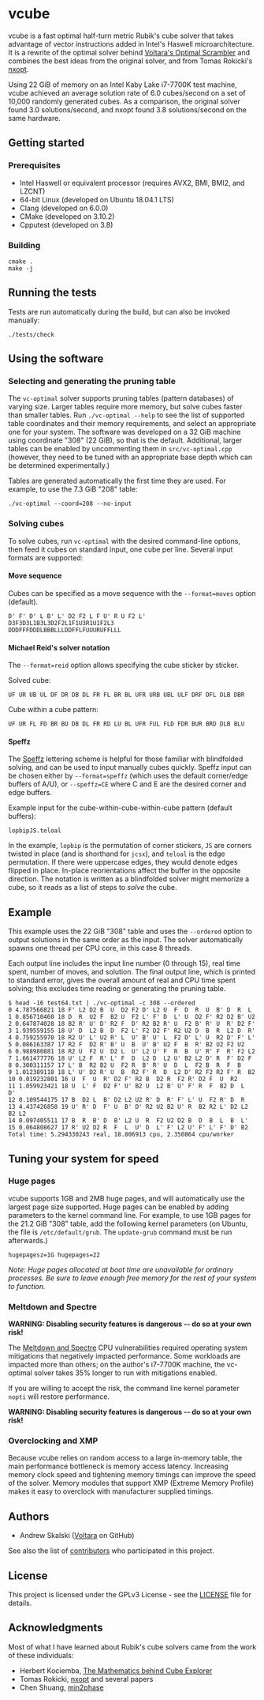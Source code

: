 # vcube

vcube is a fast optimal half-turn metric Rubik's cube solver that takes
advantage of vector instructions added in Intel's Haswell microarchitecture.
It is a rewrite of the optimal solver behind
[Voltara's Optimal Scrambler](https://voltara.org/cube/) and combines the
best ideas from the original solver, and from Tomas Rokicki's
[nxopt](https://github.com/rokicki/cube20src).

Using 22 GiB of memory on an Intel Kaby Lake i7-7700K test machine, vcube
achieved an average solution rate of 6.0 cubes/second on a set of 10,000
randomly generated cubes.  As a comparison, the original solver found 3.0
solutions/second, and nxopt found 3.8 solutions/second on the same hardware.

## Getting started

### Prerequisites

* Intel Haswell or equivalent processor (requires AVX2, BMI, BMI2, and LZCNT)
* 64-bit Linux (developed on Ubuntu 18.04.1 LTS)
* Clang (developed on 6.0.0)
* CMake (developed on 3.10.2)
* Cpputest (developed on 3.8)

### Building

```
cmake .
make -j
```

## Running the tests

Tests are run automatically during the build, but can also be invoked manually:

```
./tests/check
```

## Using the software

### Selecting and generating the pruning table

The `vc-optimal` solver supports pruning tables (pattern databases) of
varying size.  Larger tables require more memory, but solve cubes faster
than smaller tables.  Run `./vc-optimal --help` to see the list of supported
table coordinates and their memory requirements, and select an appropriate
one for your system.  The software was developed on a 32 GiB machine using
coordinate "308" (22 GiB), so that is the default.  Additional, larger
tables can be enabled by uncommenting them in `src/vc-optimal.cpp`
(however, they need to be tuned with an appropriate base depth which can
be determined experimentally.)

Tables are generated automatically the first time they are used.
For example, to use the 7.3 GiB "208" table:
```
./vc-optimal --coord=208 --no-input
```

### Solving cubes

To solve cubes, run `vc-optimal` with the desired command-line options,
then feed it cubes on standard input, one cube per line.  Several input
formats are supported:

#### Move sequence

Cubes can be specified as a move sequence with the `--format=moves`
option (default).
```
D' F' D' L B' L' D2 F2 L F U' R U F2 L'
D3F3D3L1B3L3D2F2L1F1U3R1U1F2L3
DDDFFFDDDLBBBLLLDDFFLFUUURUFFLLL
```

#### Michael Reid's solver notation

The `--format=reid` option allows specifying the cube sticker by sticker.

Solved cube:
```
UF UR UB UL DF DR DB DL FR FL BR BL UFR URB UBL ULF DRF DFL DLB DBR
```

Cube within a cube pattern:
```
UF UR FL FD BR BU DB DL FR RD LU BL UFR FUL FLD FDR BUR BRD DLB BLU
```

#### Speffz

The [Speffz](https://www.speedsolving.com/wiki/index.php/Speffz) lettering
scheme is helpful for those familiar with blindfolded solving, and can be
used to input manually cubes quickly.  Speffz input can be chosen either
by `--format=speffz` (which uses the default corner/edge buffers of A/U),
or `--speffz=CE` where C and E are the desired corner and edge buffers.

Example input for the cube-within-cube-within-cube pattern (default buffers):
```
lopbipJS.teloal
```

In the example, `lopbip` is the permutation of corner stickers, `JS` are
corners twisted in place (and is shorthand for `jcsx`), and `teloal` is
the edge permutation.  If there were uppercase edges, they would denote
edges flipped in place.  In-place reorientations affect the buffer in the
opposite direction.  The notation is written as a blindfolded solver might
memorize a cube, so it reads as a list of steps to *solve* the cube.

## Example

This example uses the 22 GiB "308" table and uses the `--ordered` option
to output solutions in the same order as the input.  The solver automatically
spawns one thread per CPU core, in this case 8 threads.

Each output line includes the input line number (0 through 15), real time
spent, number of moves, and solution.  The final output line, which is
printed to standard error, gives the overall amount of real and CPU time
spent solving; this excludes time reading or generating the pruning table.

```
$ head -16 test64.txt | ./vc-optimal -c 308 --ordered
0 4.787566821 18 F' L2 D2 B  U  D2 F2 D' L2 U  F  D  R  U  B' D  R  L
1 0.856710460 18 D  R  U2 F  B2 U  F2 L' F' D  L' U  D2 F' R2 D2 B' U2
2 0.647874028 18 B2 R' U' D' R2 F  D' R2 B2 R' U  F2 B' R' U  R' D2 F'
3 1.939559155 18 U' D  L2 B  D  F2 L' F2 D2 F' R2 U2 D  B  R  L2 D  R'
4 0.759255970 18 R2 U' L' U2 R' L  U' B' U' L  F2 D' L' U  R2 D' F' L'
5 0.086163387 17 R2 F  D2 R' B' U  B  U' B' U2 F  B  R' B2 U2 F2 U2
6 0.988980881 18 R2 U  F2 U  D2 L  U' L2 U' F  R  B  U' R' F  R' F2 L2
7 1.661477776 18 U' L2 F  R' L' F  D  L2 D  L2 U' B2 L2 D' R  F' D2 F
8 0.300311157 17 L' B  R2 B2 U  F2 R  B' R' U  D  L  F2 B  R  F  B
9 1.012389118 18 L' U' D2 R' U  B  R2 F' R  D  L2 D' R2 F2 R2 F' R  B2
10 0.019232801 16 U  F  U  R' D2 F' R2 B  D2 R  F2 R' D2 F  U  R2
11 1.059923421 18 U  L' F  D2 F' U' B2 U  L2 B' U' F' R  F  B2 D  L  D'
12 0.109544175 17 B  D2 L  B' D2 L2 U2 R' D  R' F' L' U  F2 R' D  R
13 4.437426858 19 U' R' D  F' U  B' D' R2 U2 B2 U' R  B2 R2 L' D2 L2 B2 L2
14 0.097405511 17 B  R  B' D  B' L2 U  R  F2 U2 D2 B  D  B  L  B  L'
15 0.064808627 17 R' U2 D2 R  F  L  U' D  L' F' L2 U' F' L' F' D' B2
Total time: 5.294330243 real, 18.806913 cpu, 2.350864 cpu/worker
```

## Tuning your system for speed

### Huge pages

vcube supports 1GB and 2MB huge pages, and will automatically use the
largest page size supported.  Huge pages can be enabled by adding
parameters to the kernel command line.  For example, to use 1GB pages for
the 21.2 GiB "308" table, add the following kernel parameters (on Ubuntu,
the file is `/etc/default/grub`.  The `update-grub` command must be run
afterwards.)
```
hugepagesz=1G hugepages=22
```

*Note: Huge pages allocated at boot time are unavailable for ordinary
processes.  Be sure to leave enough free memory for the rest of your system
to function.*

### Meltdown and Spectre

**WARNING: Disabling security features is dangerous -- do so at your own risk!**

The [Meltdown and Spectre](https://meltdownattack.com/) CPU vulnerabilities
required operating system mitigations that negatively impacted performance.
Some workloads are impacted more than others; on the author's i7-7700K
machine, the vc-optimal solver takes 35% longer to run with mitigations
enabled.

If you are willing to accept the risk, the command line kernel parameter
`nopti` will restore performance.

**WARNING: Disabling security features is dangerous -- do so at your own risk!**

### Overclocking and XMP

Because vcube relies on random access to a large in-memory table, the main
performance bottleneck is memory access latency.  Increasing memory clock
speed and tightening memory timings can improve the speed of the solver.
Memory modules that support XMP (Extreme Memory Profile) makes it easy to
overclock with manufacturer supplied timings.

## Authors

* Andrew Skalski ([Voltara](https://github.com/Voltara) on GitHub)

See also the list of
[contributors](https://github.com/Voltara/vcube/contributors) who
participated in this project.

## License

This project is licensed under the GPLv3 License - see the [LICENSE](LICENSE)
file for details.

## Acknowledgments

Most of what I have learned about Rubik's cube solvers came from the work
of these individuals:
* Herbert Kociemba, [The Mathematics behind Cube Explorer](http://kociemba.org/cube.htm)
* Tomas Rokicki, [nxopt](https://github.com/rokicki/cube20src) and several papers
* Chen Shuang, [min2phase](https://github.com/cs0x7f/min2phase)
